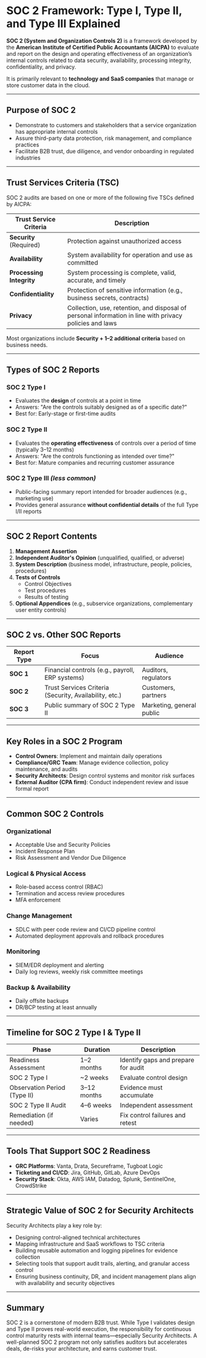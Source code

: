 # SOC 2 Framework: Type I, Type II, and Type III Explained

**SOC 2 (System and Organization Controls 2)** is a framework developed by the **American Institute of Certified Public Accountants (AICPA)** to evaluate and report on the design and operating effectiveness of an organization’s internal controls related to data security, availability, processing integrity, confidentiality, and privacy.

It is primarily relevant to **technology and SaaS companies** that manage or store customer data in the cloud.

---

## Purpose of SOC 2

- Demonstrate to customers and stakeholders that a service organization has appropriate internal controls
- Assure third-party data protection, risk management, and compliance practices
- Facilitate B2B trust, due diligence, and vendor onboarding in regulated industries

---

## Trust Services Criteria (TSC)
SOC 2 audits are based on one or more of the following five TSCs defined by AICPA:

| Trust Service Criteria | Description |
|------------------------|-------------|
| **Security** (Required) | Protection against unauthorized access |
| **Availability** | System availability for operation and use as committed |
| **Processing Integrity** | System processing is complete, valid, accurate, and timely |
| **Confidentiality** | Protection of sensitive information (e.g., business secrets, contracts) |
| **Privacy** | Collection, use, retention, and disposal of personal information in line with privacy policies and laws |

Most organizations include **Security + 1–2 additional criteria** based on business needs.

---

## Types of SOC 2 Reports

### SOC 2 Type I
- Evaluates the **design** of controls at a point in time
- Answers: "Are the controls suitably designed as of a specific date?"
- Best for: Early-stage or first-time audits

### SOC 2 Type II
- Evaluates the **operating effectiveness** of controls over a period of time (typically 3–12 months)
- Answers: "Are the controls functioning as intended over time?"
- Best for: Mature companies and recurring customer assurance

### SOC 2 Type III *(less common)*
- Public-facing summary report intended for broader audiences (e.g., marketing use)
- Provides general assurance **without confidential details** of the full Type I/II reports

---

## SOC 2 Report Contents

1. **Management Assertion**
2. **Independent Auditor's Opinion** (unqualified, qualified, or adverse)
3. **System Description** (business model, infrastructure, people, policies, procedures)
4. **Tests of Controls**
   - Control Objectives
   - Test procedures
   - Results of testing
5. **Optional Appendices** (e.g., subservice organizations, complementary user entity controls)

---

## SOC 2 vs. Other SOC Reports

| Report Type | Focus | Audience |
|-------------|-------|----------|
| **SOC 1** | Financial controls (e.g., payroll, ERP systems) | Auditors, regulators |
| **SOC 2** | Trust Services Criteria (Security, Availability, etc.) | Customers, partners |
| **SOC 3** | Public summary of SOC 2 Type II | Marketing, general public |

---

## Key Roles in a SOC 2 Program

- **Control Owners**: Implement and maintain daily operations
- **Compliance/GRC Team**: Manage evidence collection, policy maintenance, and audits
- **Security Architects**: Design control systems and monitor risk surfaces
- **External Auditor (CPA firm)**: Conduct independent review and issue formal report

---

## Common SOC 2 Controls

### Organizational
- Acceptable Use and Security Policies
- Incident Response Plan
- Risk Assessment and Vendor Due Diligence

### Logical & Physical Access
- Role-based access control (RBAC)
- Termination and access review procedures
- MFA enforcement

### Change Management
- SDLC with peer code review and CI/CD pipeline control
- Automated deployment approvals and rollback procedures

### Monitoring
- SIEM/EDR deployment and alerting
- Daily log reviews, weekly risk committee meetings

### Backup & Availability
- Daily offsite backups
- DR/BCP testing at least annually

---

## Timeline for SOC 2 Type I & Type II

| Phase | Duration | Description |
|-------|----------|-------------|
| Readiness Assessment | 1–2 months | Identify gaps and prepare for audit |
| SOC 2 Type I | ~2 weeks | Evaluate control design |
| Observation Period (Type II) | 3–12 months | Evidence must accumulate |
| SOC 2 Type II Audit | 4–6 weeks | Independent assessment |
| Remediation (if needed) | Varies | Fix control failures and retest |

---

## Tools That Support SOC 2 Readiness

- **GRC Platforms**: Vanta, Drata, Secureframe, Tugboat Logic
- **Ticketing and CI/CD**: Jira, GitHub, GitLab, Azure DevOps
- **Security Stack**: Okta, AWS IAM, Datadog, Splunk, SentinelOne, CrowdStrike

---

## Strategic Value of SOC 2 for Security Architects

Security Architects play a key role by:
- Designing control-aligned technical architectures
- Mapping infrastructure and SaaS workflows to TSC criteria
- Building reusable automation and logging pipelines for evidence collection
- Selecting tools that support audit trails, alerting, and granular access control
- Ensuring business continuity, DR, and incident management plans align with availability and security objectives

---

## Summary

SOC 2 is a cornerstone of modern B2B trust. While Type I validates design and Type II proves real-world execution, the responsibility for continuous control maturity rests with internal teams—especially Security Architects. A well-planned SOC 2 program not only satisfies auditors but accelerates deals, de-risks your architecture, and earns customer trust.

